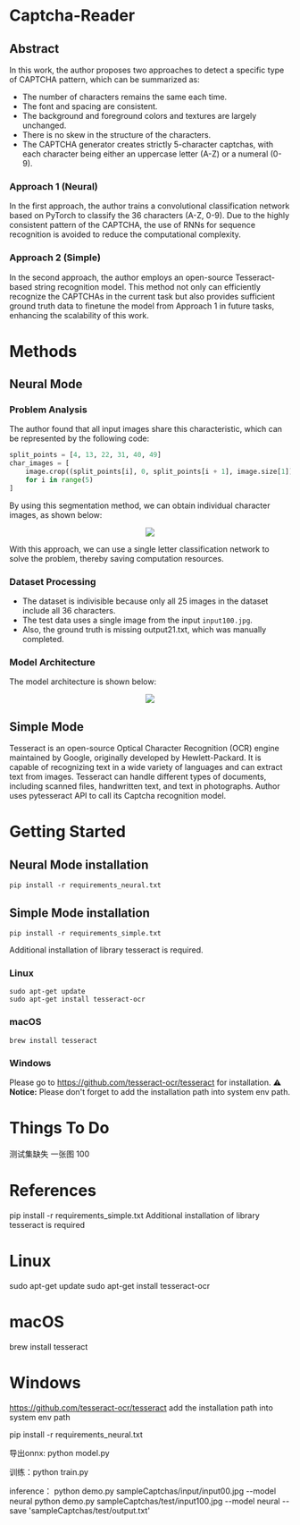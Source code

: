 # Captcha-Reader

## Abstract

In this work, the author proposes two approaches to detect a specific type of CAPTCHA pattern, which can be summarized as:

- The number of characters remains the same each time.
- The font and spacing are consistent.
- The background and foreground colors and textures are largely unchanged.
- There is no skew in the structure of the characters.
- The CAPTCHA generator creates strictly 5-character captchas, with each character being either an uppercase letter (A-Z) or a numeral (0-9).

### Approach 1 (Neural)
In the first approach, the author trains a convolutional classification network based on PyTorch to classify the 36 characters (A-Z, 0-9). Due to the highly consistent pattern of the CAPTCHA, the use of RNNs for sequence recognition is avoided to reduce the computational complexity.

### Approach 2 (Simple)
In the second approach, the author employs an open-source Tesseract-based string recognition model. This method not only can efficiently recognize the CAPTCHAs in the current task but also provides sufficient ground truth data to finetune the model from Approach 1 in future tasks, enhancing the scalability of this work.


# Methods

## Neural Mode

### Problem Analysis
The author found that all input images share this characteristic, which can be represented by the following code:

```python
split_points = [4, 13, 22, 31, 40, 49]
char_images = [
    image.crop((split_points[i], 0, split_points[i + 1], image.size[1])) 
    for i in range(5)
]
```
By using this segmentation method, we can obtain individual character images, as shown below:
<p align="center"><img src="tools/input_image_slide_concat.jpg"\></p>

With this approach, we can use a single letter classification network to solve the problem, thereby saving computation resources.

### Dataset Processing
- The dataset is indivisible because only all 25 images in the dataset include all 36 characters.
- The test data uses a single image from the input ```input100.jpg```.
- Also, the ground truth is missing output21.txt, which was manually completed.

### Model Architecture
The model architecture is shown below:
<p align="center"><img src="tools/captcha_model.onnx.png"\></p>

## Simple Mode
Tesseract is an open-source Optical Character Recognition (OCR) engine maintained by Google, originally developed by Hewlett-Packard. It is capable of recognizing text in a wide variety of languages and can extract text from images. Tesseract can handle different types of documents, including scanned files, handwritten text, and text in photographs. Author uses pytesseract API to call its Captcha recognition model. 


# Getting Started

## Neural Mode installation
```
pip install -r requirements_neural.txt
```

## Simple Mode installation
```
pip install -r requirements_simple.txt
```
Additional installation of library tesseract is required.

### Linux
```
sudo apt-get update
sudo apt-get install tesseract-ocr
```

### macOS
```
brew install tesseract
```

### Windows
Please go to https://github.com/tesseract-ocr/tesseract for installation. 
**⚠️ Notice:** Please don't forget to add the installation path into system env path.


# Things To Do
测试集缺失 一张图 100


# References



pip install -r requirements_simple.txt
Additional installation of library tesseract is required 
# Linux
sudo apt-get update
sudo apt-get install tesseract-ocr
# macOS
brew install tesseract
# Windows
https://github.com/tesseract-ocr/tesseract
add the installation path into system env path


pip install -r requirements_neural.txt

导出onnx: python model.py

训练：python train.py

inference：
python demo.py sampleCaptchas/input/input00.jpg --model neural
python demo.py sampleCaptchas/test/input100.jpg --model neural --save 'sampleCaptchas/test/output.txt'
